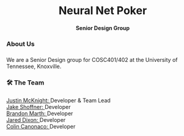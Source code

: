 <div align="center">
    <h1>Neural Net Poker</h1>
    <h4>Senior Design Group</h4>
</div>

###


###

<h3 align="left">About Us</h3>

###

<p align="left">We are a Senior Design group for COSC401/402 at the University of Tennessee, Knoxville.</p>

###

<h3 align="left">🛠 The Team</h3>

###

<div align="left">
    <div>
        <a href="https://github.com/JMcknight75" target="_blank">
            Justin McKnight:
        </a>
        Developer & Team Lead
    </div>
    <div>
        <a href="https://github.com/Jxk0be" target="_blank">
            Jake Shoffner:
        </a>
        Developer
    </div>
    <div>
        <a href="https://github.com/Brandon-Marth" target="_blank">
            Brandon Marth:
        </a>
        Developer
    </div>
    <div>
        <a href="https://github.com/jdixon34-cs340" target="_blank">
            Jared Dixon:
        </a>
        Developer
    </div>
    <div>
        <a href="https://github.com/ColinC5" target="_blank">
            Colin Canonaco:
        </a>
        Developer
    </div>
</div>
